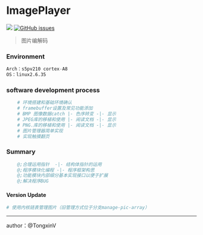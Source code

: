 # ImagePlayer

[![](https://img.shields.io/badge/author-TongxinV-green.svg)](https://github.com/TongxinV)
[![GitHub issues](https://img.shields.io/github/issues/TongxinV/ImagePlayer.svg)](https://github.com/TongxinV/ImagePlayer/issues)

> 图片编解码

### Environment
```s
Arch：s5pv210 cortex-A8
OS：linux2.6.35
```

### software development process

```bash
	# 环境搭建和基础环境确认
	# framebuffer设置及常见功能添加
	# BMP 图像数据catch |- 色序转变 -|- 显示
	# JPEG库的移植和使用 |- 阅读文档 -|- 显示
	# PNG.库的移植和使用 |- 阅读文档 -|- 显示
	# 图片管理器简单实现
	# 实现触摸翻页
```

### Summary


```s
    @;合理运用指针  -|- 结构体指针的运用 
    @;程序模块化编程 -|- 程序框架构思
    @;功能模块内部细分基本实现接口以便于扩展
    @;解决程序BUG
```

#### Version Update

```bash
# 使用内核链表管理图片（旧管理方式位于分支manage-pic-array）
```
----
author：@TongxinV
	
